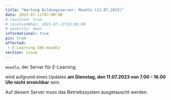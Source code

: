 ```yaml
---
title: "Wartung Bildungsserver: Moodle (11.07.2023)"
date: 2023-07-11T07:00:00
# resolved: true
# resolvedWhen: 2023-07-11T16:00:00
# severity: down
informational: true
pin: true 
affected:
 - E-Learning SBS-moodle
section: issue
---
```


`moodle`, der Server für E-Learning

wird aufgrund eines Updates **am Dienstag, den 11.07.2023 von 7.00 – 16.00 Uhr nicht erreichbar** sein.

Auf diesem Server muss das Betriebssystem ausgetauscht werden.
